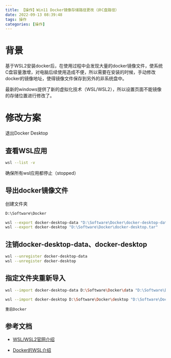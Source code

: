 ```yaml
---
title: 【操作】Win11 Docker镜像存储路径更改（非C盘路径）
date: 2022-09-13 08:39:48
tags: 操作
categories: [操作]
---
```


# 背景
基于WSL2安装docker后，在使用过程中会发现大量的docker镜像文件，使系统C盘容量激增，对电脑后续使用造成不便，所以需要在安装的时候，手动修改docker的镜像地址，使得镜像文件保存到另外的非系统盘中。


最新的windows提供了新的虚拟化技术（WSL/WSL2），所以设置页面不能镜像的存储位置进行修改了。

# 修改方案

退出Docker Desktop

## 查看WSL应用
```bash
wsl --list -v
```

确保所有wsl应用都停止（stopped）

## 导出docker镜像文件
创建文件夹
```bash
D:\Software\Docker
```

```bash
wsl --export docker-desktop-data "D:\Software\Docker\docker-desktop-data.tar"
wsl --export docker-desktop "D:\Software\Docker\docker-desktop.tar"
```

## 注销docker-desktop-data、docker-desktop
```bash
wsl --unregister docker-desktop-data
wsl --unregister docker-desktop
```

## 指定文件夹重新导入
```bash
wsl --import docker-desktop-data D:\Software\Docker\data "D:\Software\Docker\docker-desktop-data.tar" --version 2

wsl --import docker-desktop D:\Software\Docker\desktop "D:\Software\Docker\docker-desktop.tar" --version 2
```

`重启Docker`

## 参考文档
- [WSL/WSL2官网介绍](https://docs.microsoft.com/zh-cn/windows/wsl/)

- [Docker的WSL介绍](https://docs.docker.com/desktop/windows/wsl/)